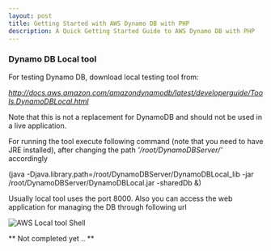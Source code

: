 ```yaml
---
layout: post
title: Getting Started with AWS Dynamo DB with PHP
description: A Quick Getting Started Guide to AWS Dynamo DB with PHP
---
```


### Dynamo DB Local tool
For testing Dynamo DB, download local testing tool from:

*<a href="http://docs.aws.amazon.com/amazondynamodb/latest/developerguide/Tools.DynamoDBLocal.html" target="_blank">http://docs.aws.amazon.com/amazondynamodb/latest/developerguide/Tools.DynamoDBLocal.html</a>*

Note that this is not a replacement for DynamoDB and should not be used in a live application.

For running the tool execute following command (note that you need to have JRE installed), after changing the path *'/root/DynamoDBServer/'* accordingly

(java -Djava.library.path=/root/DynamoDBServer/DynamoDBLocal_lib -jar /root/DynamoDBServer/DynamoDBLocal.jar -sharedDb &)

Usually local tool uses the port 8000. Also you can access the web application for managing the DB through following url

![AWS Local tool Shell](http://docs.aws.amazon.com/amazondynamodb/latest/developerguide/images/shell-main.png "AWS Local tool Shell")



** Not completed yet .. **